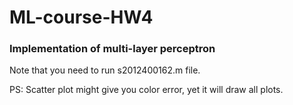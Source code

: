 # ML-course-HW4
### Implementation of multi-layer perceptron

Note that you need to run s2012400162.m file.

PS: Scatter plot might give you color error, yet it will draw all plots.
